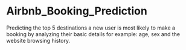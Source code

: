 # Airbnb_Booking_Prediction
Predicting the top 5 destinations a new user is most likely to make a booking by analyzing their basic details for example: age, sex and the website browsing history.
